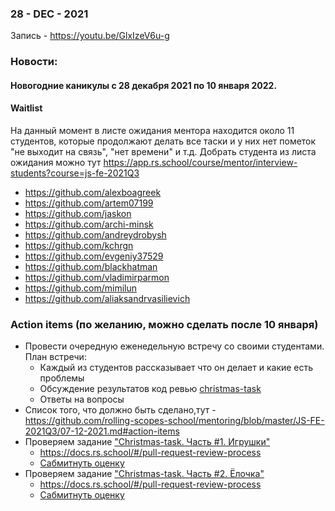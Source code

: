 ### 28 - DEC - 2021
Запись - https://youtu.be/GlxIzeV6u-g

### Новости:
#### Новогодние каникулы c 28 декабря 2021 по 10 января 2022.

#### Waitlist
На данный момент в листе ожидания ментора находится около 11 студентов, которые продолжают делать все таски и у них нет пометок "не выходит на связь", "нет времени" и т.д.
Добрать студента из листа ожидания можно тут https://app.rs.school/course/mentor/interview-students?course=js-fe-2021Q3
- https://github.com/alexboagreek
- https://github.com/artem07199 
- https://github.com/jaskon 
- https://github.com/archi-minsk
- https://github.com/andreydrobysh 
- https://github.com/kchrgn
- https://github.com/evgeniy37529 
- https://github.com/blackhatman 
- https://github.com/vladimirparmon 
- https://github.com/mimilun 
- https://github.com/aliaksandrvasilievich

### Action items (по желанию, можно сделать после 10 января)
- Провести очередную еженедельную встречу со своими студентами. План встречи:
     - Каждый из студентов рассказывает что он делает и какие есть проблемы
     - Обсуждение результатов код ревью [christmas-task](https://github.com/rolling-scopes-school/tasks/blob/master/tasks/christmas-task/christmas-task.md)
     - Ответы на вопросы
- Список того, что должно быть сделано,тут - https://github.com/rolling-scopes-school/mentoring/blob/master/JS-FE-2021Q3/07-12-2021.md#action-items
- Проверяем задание ["Christmas-task. Часть #1. Игрушки"](https://github.com/rolling-scopes-school/tasks/blob/master/tasks/christmas-task/christmas-task-part1.md)
    - https://docs.rs.school/#/pull-request-review-process
    - [Сабмитнуть оценку](https://app.rs.school/course/mentor/submit-review?course=js-fe-2021Q3)
- Проверяем задание ["Christmas-task. Часть #2. Ёлочка"](https://github.com/rolling-scopes-school/tasks/blob/master/tasks/christmas-task/christmas-task-part2.md)
    - https://docs.rs.school/#/pull-request-review-process
    - [Сабмитнуть оценку](https://app.rs.school/course/mentor/submit-review?course=js-fe-2021Q3)







